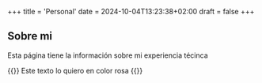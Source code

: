 +++
title = 'Personal'
date = 2024-10-04T13:23:38+02:00
draft = false
+++

## Sobre mi

Esta página tiene la información sobre mi experiencia técinca

{{<color color = "pink">}} Este texto lo quiero en color rosa {{</color>}}
